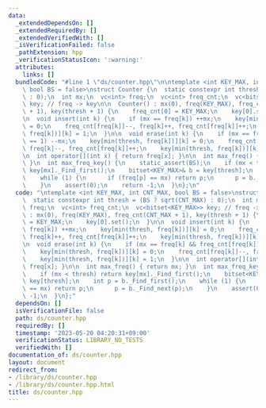 ```yaml
---
data:
  _extendedDependsOn: []
  _extendedRequiredBy: []
  _extendedVerifiedWith: []
  _isVerificationFailed: false
  _pathExtension: hpp
  _verificationStatusIcon: ':warning:'
  attributes:
    links: []
  bundledCode: "#line 1 \"ds/counter.hpp\"\n\ntemplate <int KEY_MAX, int CNT_MAX,\
    \ bool BS = false>\nstruct Counter {\n  static constexpr int thresh = (BS ? sqrt(CNT_MAX)\
    \ : 0);\n  int mx;\n  vc<int> freq;\n  vc<int> freq_cnt;\n  vc<bitset<KEY_MAX>>\
    \ key; // freq -> key\n\n  Counter() : mx(0), freq(KEY_MAX), freq_cnt(CNT_MAX\
    \ + 1), key(thresh + 1) {\n    freq_cnt[0] = KEY_MAX;\n    key[0].set();\n  }\n\
    \n  void insert(int k) {\n    if (mx == freq[k]) ++mx;\n    key[min(thresh, freq[k])][k]\
    \ = 0;\n    freq_cnt[freq[k]]--, freq[k]++, freq_cnt[freq[k]]++;\n    key[min(thresh,\
    \ freq[k])][k] = 1;\n  }\n\n  void erase(int k) {\n    if (mx == freq[k] && freq_cnt[freq[k]]\
    \ == 1) --mx;\n    key[min(thresh, freq[k])][k] = 0;\n    freq_cnt[freq[k]]--,\
    \ freq[k]--, freq_cnt[freq[k]]++;\n    key[min(thresh, freq[k])][k] = 1;\n  }\n\
    \n  int operator[](int x) { return freq[x]; }\n\n  int max_freq() { return mx;\
    \ }\n  int max_freq_key() {\n    static_assert(BS);\n    if (mx < thresh) return\
    \ key[mx]._Find_first();\n    bitset<KEY_MAX>& b = key[thresh];\n    int p = b._Find_first();\n\
    \    while (1) {\n      if (freq[p] == mx) return p;\n      p = b._Find_next(p);\n\
    \    }\n    assert(0);\n    return -1;\n  }\n};\n"
  code: "\ntemplate <int KEY_MAX, int CNT_MAX, bool BS = false>\nstruct Counter {\n\
    \  static constexpr int thresh = (BS ? sqrt(CNT_MAX) : 0);\n  int mx;\n  vc<int>\
    \ freq;\n  vc<int> freq_cnt;\n  vc<bitset<KEY_MAX>> key; // freq -> key\n\n  Counter()\
    \ : mx(0), freq(KEY_MAX), freq_cnt(CNT_MAX + 1), key(thresh + 1) {\n    freq_cnt[0]\
    \ = KEY_MAX;\n    key[0].set();\n  }\n\n  void insert(int k) {\n    if (mx ==\
    \ freq[k]) ++mx;\n    key[min(thresh, freq[k])][k] = 0;\n    freq_cnt[freq[k]]--,\
    \ freq[k]++, freq_cnt[freq[k]]++;\n    key[min(thresh, freq[k])][k] = 1;\n  }\n\
    \n  void erase(int k) {\n    if (mx == freq[k] && freq_cnt[freq[k]] == 1) --mx;\n\
    \    key[min(thresh, freq[k])][k] = 0;\n    freq_cnt[freq[k]]--, freq[k]--, freq_cnt[freq[k]]++;\n\
    \    key[min(thresh, freq[k])][k] = 1;\n  }\n\n  int operator[](int x) { return\
    \ freq[x]; }\n\n  int max_freq() { return mx; }\n  int max_freq_key() {\n    static_assert(BS);\n\
    \    if (mx < thresh) return key[mx]._Find_first();\n    bitset<KEY_MAX>& b =\
    \ key[thresh];\n    int p = b._Find_first();\n    while (1) {\n      if (freq[p]\
    \ == mx) return p;\n      p = b._Find_next(p);\n    }\n    assert(0);\n    return\
    \ -1;\n  }\n};"
  dependsOn: []
  isVerificationFile: false
  path: ds/counter.hpp
  requiredBy: []
  timestamp: '2023-05-20 04:20:31+09:00'
  verificationStatus: LIBRARY_NO_TESTS
  verifiedWith: []
documentation_of: ds/counter.hpp
layout: document
redirect_from:
- /library/ds/counter.hpp
- /library/ds/counter.hpp.html
title: ds/counter.hpp
---
```

